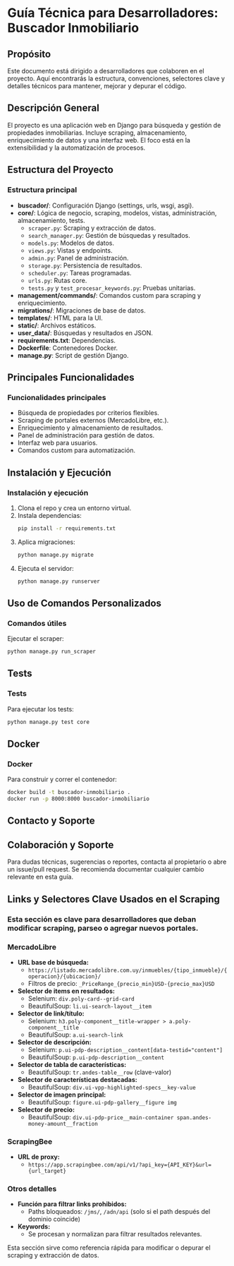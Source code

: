 
# Guía Técnica para Desarrolladores: Buscador Inmobiliario

## Propósito
Este documento está dirigido a desarrolladores que colaboren en el proyecto. Aquí encontrarás la estructura, convenciones, selectores clave y detalles técnicos para mantener, mejorar y depurar el código.

## Descripción General
El proyecto es una aplicación web en Django para búsqueda y gestión de propiedades inmobiliarias. Incluye scraping, almacenamiento, enriquecimiento de datos y una interfaz web. El foco está en la extensibilidad y la automatización de procesos.

## Estructura del Proyecto


### Estructura principal
- **buscador/**: Configuración Django (settings, urls, wsgi, asgi).
- **core/**: Lógica de negocio, scraping, modelos, vistas, administración, almacenamiento, tests.
   - `scraper.py`: Scraping y extracción de datos.
   - `search_manager.py`: Gestión de búsquedas y resultados.
   - `models.py`: Modelos de datos.
   - `views.py`: Vistas y endpoints.
   - `admin.py`: Panel de administración.
   - `storage.py`: Persistencia de resultados.
   - `scheduler.py`: Tareas programadas.
   - `urls.py`: Rutas core.
   - `tests.py` y `test_procesar_keywords.py`: Pruebas unitarias.
- **management/commands/**: Comandos custom para scraping y enriquecimiento.
- **migrations/**: Migraciones de base de datos.
- **templates/**: HTML para la UI.
- **static/**: Archivos estáticos.
- **user_data/**: Búsquedas y resultados en JSON.
- **requirements.txt**: Dependencias.
- **Dockerfile**: Contenedores Docker.
- **manage.py**: Script de gestión Django.

## Principales Funcionalidades

### Funcionalidades principales
- Búsqueda de propiedades por criterios flexibles.
- Scraping de portales externos (MercadoLibre, etc.).
- Enriquecimiento y almacenamiento de resultados.
- Panel de administración para gestión de datos.
- Interfaz web para usuarios.
- Comandos custom para automatización.

## Instalación y Ejecución

### Instalación y ejecución
1. Clona el repo y crea un entorno virtual.
2. Instala dependencias:
   ```bash
   pip install -r requirements.txt
   ```
3. Aplica migraciones:
   ```bash
   python manage.py migrate
   ```
4. Ejecuta el servidor:
   ```bash
   python manage.py runserver
   ```

## Uso de Comandos Personalizados

### Comandos útiles
Ejecutar el scraper:
```bash
python manage.py run_scraper
```

## Tests

### Tests
Para ejecutar los tests:
```bash
python manage.py test core
```

## Docker

### Docker
Para construir y correr el contenedor:
```bash
docker build -t buscador-inmobiliario .
docker run -p 8000:8000 buscador-inmobiliario
```

## Contacto y Soporte

## Colaboración y Soporte
Para dudas técnicas, sugerencias o reportes, contacta al propietario o abre un issue/pull request.
Se recomienda documentar cualquier cambio relevante en esta guía.

## Links y Selectores Clave Usados en el Scraping

### Esta sección es clave para desarrolladores que deban modificar scraping, parseo o agregar nuevos portales.

### MercadoLibre
- **URL base de búsqueda:**
   - `https://listado.mercadolibre.com.uy/inmuebles/{tipo_inmueble}/{operacion}/{ubicacion}/`
   - Filtros de precio: `_PriceRange_{precio_min}USD-{precio_max}USD`
- **Selector de items en resultados:**
   - Selenium: `div.poly-card--grid-card`
   - BeautifulSoup: `li.ui-search-layout__item`
- **Selector de link/título:**
   - Selenium: `h3.poly-component__title-wrapper > a.poly-component__title`
   - BeautifulSoup: `a.ui-search-link`
- **Selector de descripción:**
   - Selenium: `p.ui-pdp-description__content[data-testid="content"]`
   - BeautifulSoup: `p.ui-pdp-description__content`
- **Selector de tabla de características:**
   - BeautifulSoup: `tr.andes-table__row` (clave-valor)
- **Selector de características destacadas:**
   - BeautifulSoup: `div.ui-vpp-highlighted-specs__key-value`
- **Selector de imagen principal:**
   - BeautifulSoup: `figure.ui-pdp-gallery__figure img`
- **Selector de precio:**
   - BeautifulSoup: `div.ui-pdp-price__main-container span.andes-money-amount__fraction`

### ScrapingBee
- **URL de proxy:**
   - `https://app.scrapingbee.com/api/v1/?api_key={API_KEY}&url={url_target}`

### Otros detalles
- **Función para filtrar links prohibidos:**
   - Paths bloqueados: `/jms/`, `/adn/api` (solo si el path después del dominio coincide)
- **Keywords:**
   - Se procesan y normalizan para filtrar resultados relevantes.

Esta sección sirve como referencia rápida para modificar o depurar el scraping y extracción de datos.
